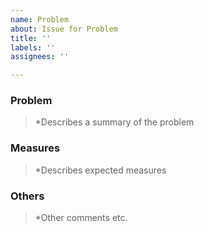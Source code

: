```yaml
---
name: Problem
about: Issue for Problem
title: ''
labels: ''
assignees: ''

---
```


### Problem
> *Describes a summary of the problem

### Measures
> *Describes expected measures

### Others
> *Other comments etc.
